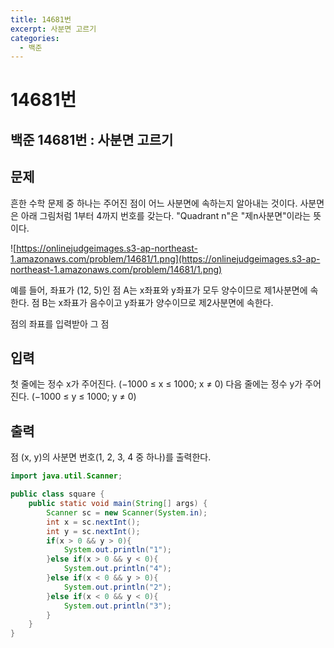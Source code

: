 ```yaml
---
title: 14681번
excerpt: 사분면 고르기
categories:
  - 백준
---
```


# 14681번

## 백준 14681번 : 사분면 고르기

## 문제

흔한 수학 문제 중 하나는 주어진 점이 어느 사분면에 속하는지 알아내는 것이다. 사분면은 아래 그림처럼 1부터 4까지 번호를 갖는다. "Quadrant n"은 "제n사분면"이라는 뜻이다.

![https://onlinejudgeimages.s3-ap-northeast-1.amazonaws.com/problem/14681/1.png](https://onlinejudgeimages.s3-ap-northeast-1.amazonaws.com/problem/14681/1.png)

예를 들어, 좌표가 \(12, 5\)인 점 A는 x좌표와 y좌표가 모두 양수이므로 제1사분면에 속한다. 점 B는 x좌표가 음수이고 y좌표가 양수이므로 제2사분면에 속한다.

점의 좌표를 입력받아 그 점

## 입력

첫 줄에는 정수 x가 주어진다. \(−1000 ≤ x ≤ 1000; x ≠ 0\) 다음 줄에는 정수 y가 주어진다. \(−1000 ≤ y ≤ 1000; y ≠ 0\)

## 출력

점 \(x, y\)의 사분면 번호\(1, 2, 3, 4 중 하나\)를 출력한다.

```java
import java.util.Scanner;

public class square {
    public static void main(String[] args) {
        Scanner sc = new Scanner(System.in);
        int x = sc.nextInt();
        int y = sc.nextInt();
        if(x > 0 && y > 0){
            System.out.println("1");
        }else if(x > 0 && y < 0){
            System.out.println("4");
        }else if(x < 0 && y > 0){
            System.out.println("2");
        }else if(x < 0 && y < 0){
            System.out.println("3");
        }
    }
}
```

